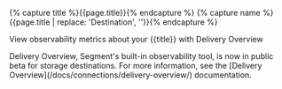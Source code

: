 {% capture title %}{{page.title}}{% endcapture %}
{% capture name %}{{page.title | replace: 'Destination', ''}}{% endcapture %}

<div class="premonition info"><div class="fa fa-info-circle"></div><div class="content"><p class="header">View observability metrics about your {{title}} with Delivery Overview</p><p markdown=1>Delivery Overview, Segment's built-in observability tool, is now in public beta for storage destinations. For more information, see the [Delivery Overview](/docs/connections/delivery-overview/) documentation.</p></div></div>